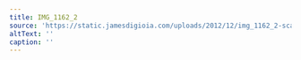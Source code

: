 ```yaml
---
title: IMG_1162_2
source: 'https://static.jamesdigioia.com/uploads/2012/12/img_1162_2-scaled.jpg'
altText: ''
caption: ''
---
```


